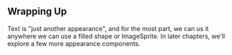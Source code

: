 ## Wrapping Up

Text is "just another appearance", and for the most part, we can us it anywhere
we can use a filled shape or ImageSprite.  In later chapters, we'll explore a
few more appearance components.